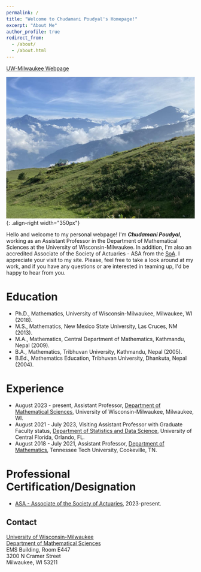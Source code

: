 ```yaml
---
permalink: /
title: "Welcome to Chudamani Poudyal's Homepage!" 
excerpt: "About Me"
author_profile: true
redirect_from: 
  - /about/
  - /about.html
---
```


<a href="https://uwm.edu/math/people/poudyal-chudamani/">UW-Milwaukee Webpage</a>

![Editing a markdown file for a talk](/images/PT2.jpg){: .align-right width="350px"}
<!--- ![Editing a markdown file for a talk](/images/PT2.jpg) --->
Hello and welcome to my personal webpage! I'm _**Chudamani Poudyal**_, working as an Assistant Professor in the Department of Mathematical Sciences at the University of Wisconsin-Milwaukee. In addition, I'm also an accredited Associate of the Society of Actuaries - ASA from the [SoA](https://www.soa.org/). I appreciate your visit to my site. Please, feel free to take a look around at my work, and if you have any questions or are interested in teaming up, I'd be happy to hear from you.

Education
=====
- Ph.D., Mathematics, University of Wisconsin-Milwaukee, Milwaukee, WI (2018).
- M.S., Mathematics, New Mexico State University, Las Cruces, NM (2013).
- M.A., Mathematics, Central Department of Mathematics, Kathmandu, Nepal (2009).
- B.A., Mathematics, Tribhuvan University, Kathmandu, Nepal (2005). 
- B.Ed., Mathematics Education, Tribhuvan University, Dhankuta, Nepal (2004).
  
Experience
=====
- August 2023 - present, Assistant Professor, [Department of Mathematical Sciences](https://uwm.edu/math/), University of Wisconsin-Milwaukee, Milwaukee, WI. 
- August 2021 - July 2023, Visiting Assistant Professor with Graduate Faculty status, [Department of Statistics and Data Science](https://sciences.ucf.edu/statistics/), University of Central Florida, Orlando, FL.
- August 2018 - July 2021, Assistant Professor, [Department of Mathematics](https://www.tntech.edu/cas/math/), Tennessee Tech University, Cookeville, TN.

Professional Certification/Designation
=====
- [ASA - Associate of the Society of Actuaries](https://www.soa.org/Education/Exam-Req/edu-asa-req.aspx), 2023-present.

Contact
-------
[University of Wisconsin-Milwaukee](https://uwm.edu/) \
[Department of Mathematical Sciences](https://uwm.edu/math/) \
EMS Building, Room E447 \
3200 N Cramer Street \
Milwaukee, WI 53211

